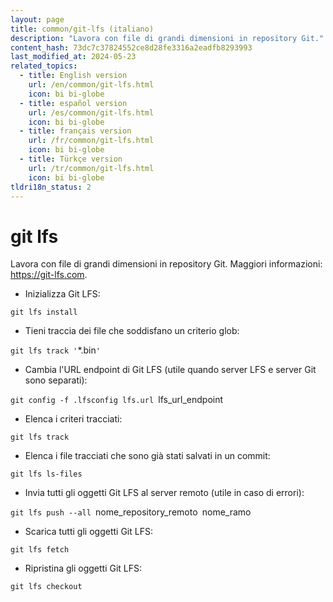 ```yaml
---
layout: page
title: common/git-lfs (italiano)
description: "Lavora con file di grandi dimensioni in repository Git."
content_hash: 73dc7c37824552ce8d28fe3316a2eadfb8293993
last_modified_at: 2024-05-23
related_topics:
  - title: English version
    url: /en/common/git-lfs.html
    icon: bi bi-globe
  - title: español version
    url: /es/common/git-lfs.html
    icon: bi bi-globe
  - title: français version
    url: /fr/common/git-lfs.html
    icon: bi bi-globe
  - title: Türkçe version
    url: /tr/common/git-lfs.html
    icon: bi bi-globe
tldri18n_status: 2
---
```

# git lfs

Lavora con file di grandi dimensioni in repository Git.
Maggiori informazioni: <https://git-lfs.com>.

- Inizializza Git LFS:

`git lfs install`

- Tieni traccia dei file che soddisfano un criterio glob:

`git lfs track '`<span class="tldr-var badge badge-pill bg-dark-lm bg-white-dm text-white-lm text-dark-dm font-weight-bold">*.bin</span>`'`

- Cambia l'URL endpoint di Git LFS (utile quando server LFS e server Git sono separati):

`git config -f .lfsconfig lfs.url `<span class="tldr-var badge badge-pill bg-dark-lm bg-white-dm text-white-lm text-dark-dm font-weight-bold">lfs_url_endpoint</span>

- Elenca i criteri tracciati:

`git lfs track`

- Elenca i file tracciati che sono già stati salvati in un commit:

`git lfs ls-files`

- Invia tutti gli oggetti Git LFS al server remoto (utile in caso di errori):

`git lfs push --all `<span class="tldr-var badge badge-pill bg-dark-lm bg-white-dm text-white-lm text-dark-dm font-weight-bold">nome_repository_remoto</span>` `<span class="tldr-var badge badge-pill bg-dark-lm bg-white-dm text-white-lm text-dark-dm font-weight-bold">nome_ramo</span>

- Scarica tutti gli oggetti Git LFS:

`git lfs fetch`

- Ripristina gli oggetti Git LFS:

`git lfs checkout`
